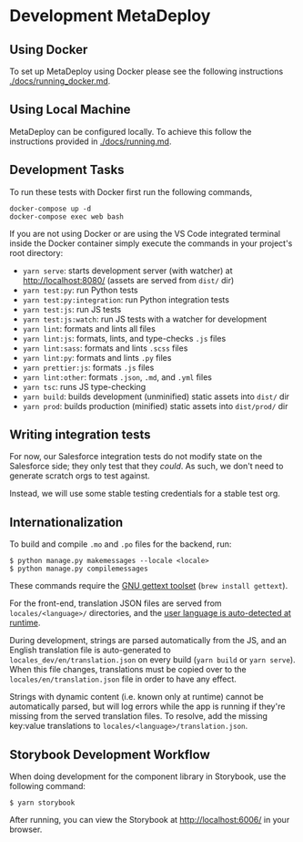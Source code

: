 # Development MetaDeploy

## Using Docker

To set up MetaDeploy using Docker please see the following instructions
[./docs/running_docker.md](./docs/running_docker.md).

## Using Local Machine

MetaDeploy can be configured locally. To achieve this follow the instructions
provided in [./docs/running.md](./docs/running.md).

## Development Tasks

To run these tests with Docker first run the following commands,

    docker-compose up -d
    docker-compose exec web bash

If you are not using Docker or are using the VS Code integrated terminal inside
the Docker container simply execute the commands in your project's root
directory:

- `yarn serve`: starts development server (with watcher) at
  <http://localhost:8080/> (assets are served from `dist/` dir)
- `yarn test:py`: run Python tests
- `yarn test:py:integration`: run Python integration tests
- `yarn test:js`: run JS tests
- `yarn test:js:watch`: run JS tests with a watcher for development
- `yarn lint`: formats and lints all files
- `yarn lint:js`: formats, lints, and type-checks `.js` files
- `yarn lint:sass`: formats and lints `.scss` files
- `yarn lint:py`: formats and lints `.py` files
- `yarn prettier:js`: formats `.js` files
- `yarn lint:other`: formats `.json`, `.md`, and `.yml` files
- `yarn tsc`: runs JS type-checking
- `yarn build`: builds development (unminified) static assets into `dist/` dir
- `yarn prod`: builds production (minified) static assets into `dist/prod/` dir

## Writing integration tests

For now, our Salesforce integration tests do not modify state on the Salesforce
side; they only test that they _could_. As such, we don't need to generate
scratch orgs to test against.

Instead, we will use some stable testing credentials for a stable test org.

## Internationalization

To build and compile `.mo` and `.po` files for the backend, run:

    $ python manage.py makemessages --locale <locale>
    $ python manage.py compilemessages

These commands require the
[GNU gettext toolset](https://www.gnu.org/software/gettext/)
(`brew install gettext`).

For the front-end, translation JSON files are served from `locales/<language>/`
directories, and the
[user language is auto-detected at runtime](https://github.com/i18next/i18next-browser-languageDetector).

During development, strings are parsed automatically from the JS, and an English
translation file is auto-generated to `locales_dev/en/translation.json` on every
build (`yarn build` or `yarn serve`). When this file changes, translations must
be copied over to the `locales/en/translation.json` file in order to have any
effect.

Strings with dynamic content (i.e. known only at runtime) cannot be
automatically parsed, but will log errors while the app is running if they're
missing from the served translation files. To resolve, add the missing key:value
translations to `locales/<language>/translation.json`.

## Storybook Development Workflow

When doing development for the component library in Storybook, use the following
command:

    $ yarn storybook

After running, you can view the Storybook at <http://localhost:6006/> in your
browser.
